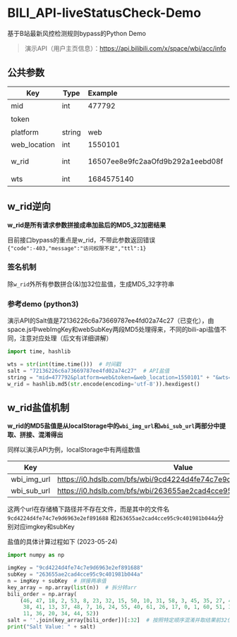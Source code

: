 # BILI_API-liveStatusCheck-Demo

基于B站最新风控检测规则bypass的Python Demo
> 演示API（用户主页信息）：https://api.bilibili.com/x/space/wbi/acc/info

## 公共参数

| Key          | Type   | Example                          | Description    |
|--------------|--------|:---------------------------------|:---------------|
| mid          | int    | 477792                           | 用户uid          |
| token        |        |                                  | 目前留空           |
| platform     | string | web                              | 平台标识           |
| web_location | int    | 1550101                          |                |
| w_rid        | int    | 16507ee8e9fc2aaOfd9b292a1eebd08f | Params MD5 校验串 |
| wts          | int    | 1684575140                       | 时间戳            |

## w_rid逆向

**w_rid是所有请求参数拼接成串加盐后的MD5_32加密结果**

目前接口bypass的重点是w_rid，不带此参数返回错误
`{"code":-403,"message":"访问权限不足","ttl":1}`

### 签名机制

除`w_rid`外所有参数拼合(&)加32位盐值，生成MD5_32字符串

### 参考demo (python3)

演示API的Salt值是72136226c6a73669787ee4fd02a74c27（已变化），由space.js中webImgKey和webSubKey两段MD5处理得来，不同的bili-api盐值不同，注意对应处理（后文有详细讲解）

```Python
import time, hashlib

wts = str(int(time.time()))  # 时间戳
salt = "72136226c6a73669787ee4fd02a74c27"  # API盐值
string = "mid=477792&platform=web&token=&web_location=1550101" + "&wts=" + wts + salt  # 构建待加密字符串
w_rid = hashlib.md5(str.encode(encoding='utf-8')).hexdigest()
```

## w_rid盐值机制

**w_rid的MD5盐值是从localStorage中的`wbi_img_url`和`wbi_sub_url`两部分中提取、拼接、混淆得出**

同样以演示API为例，localStorage中有两组数值

| Key         | Value                                                             |
|-------------|-------------------------------------------------------------------|
| wbi_img_url | https://i0.hdslb.com/bfs/wbi/9cd4224d4fe74c7e9d6963e2ef891688.png |
| wbi_sub_url | https://i0.hdslb.com/bfs/wbi/263655ae2cad4cce95c9c401981b044a.png |

这两个url在存储桶下路径并不存在文件，而是其中的文件名`9cd4224d4fe74c7e9d6963e2ef891688`
和`263655ae2cad4cce95c9c401981b044a`分别对应imgkey和subKey

盐值的具体计算过程如下 (2023-05-24)

```Python
import numpy as np

imgKey = "9cd4224d4fe74c7e9d6963e2ef891688"
subKey = "263655ae2cad4cce95c9c401981b044a"
n = imgKey + subKey  # 拼接两串值
key_array = np.array(list(n))  # 拆分转arr
bili_order = np.array(
    (46, 47, 18, 2, 53, 8, 23, 32, 15, 50, 10, 31, 58, 3, 45, 35, 27, 43, 5, 49, 33, 9, 42, 19, 29, 28, 14, 39, 12,
     38, 41, 13, 37, 48, 7, 16, 24, 55, 40, 61, 26, 17, 0, 1, 60, 51, 30, 4, 22, 25, 54, 21, 56, 59, 6, 63, 57, 62,
     11, 36, 20, 34, 44, 52))
salt = ''.join(key_array[bili_order])[:32]  # 按照特定顺序混淆并取结果前32位
print("Salt Value: " + salt)
```
